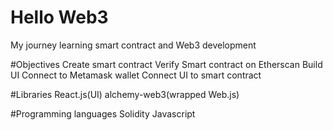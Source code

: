 # Hello Web3
My journey learning smart contract and Web3 development

#Objectives
Create smart contract
Verify Smart contract on Etherscan
Build UI 
Connect to Metamask wallet
Connect UI to smart contract

#Libraries
React.js(UI)
alchemy-web3(wrapped Web.js)

#Programming languages
Solidity
Javascript

